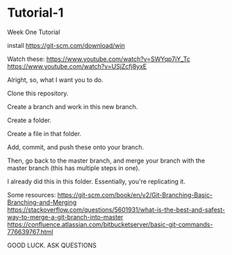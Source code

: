 # Tutorial-1
Week One Tutorial

install https://git-scm.com/download/win

Watch these: https://www.youtube.com/watch?v=SWYqp7iY_Tc
https://www.youtube.com/watch?v=USjZcfj8yxE

Alright, so, what I want you to do.

Clone this repository. 

Create a branch and work in this new branch. 

Create a folder.

Create a file in that folder. 

Add, commit, and push these onto your branch. 

Then, go back to the master branch, and merge your branch with the master branch (this has multiple steps in one). 

I already did this in this folder. Essentially, you're replicating it. 

Some resources: https://git-scm.com/book/en/v2/Git-Branching-Basic-Branching-and-Merging
https://stackoverflow.com/questions/5601931/what-is-the-best-and-safest-way-to-merge-a-git-branch-into-master
https://confluence.atlassian.com/bitbucketserver/basic-git-commands-776639767.html

GOOD LUCK. ASK QUESTIONS
